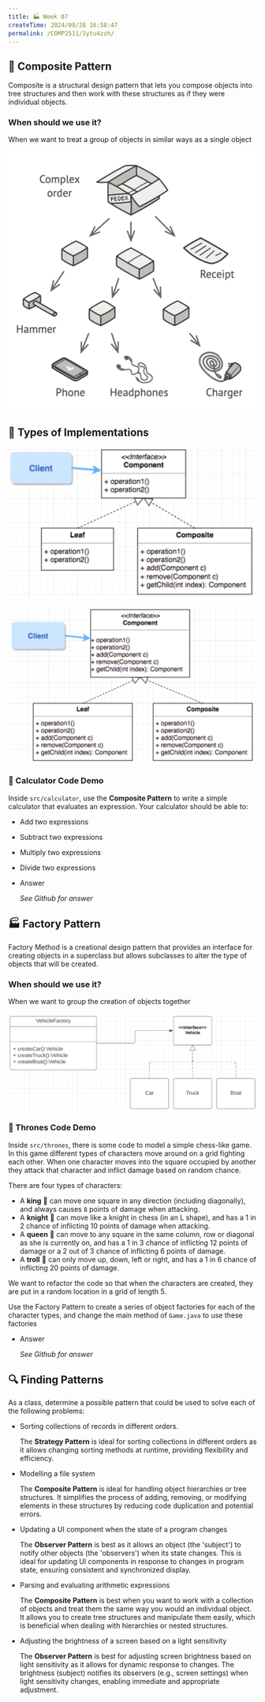 ```yaml
---
title: 🏭 Week 07
createTime: 2024/08/28 16:58:47
permalink: /COMP2511/1ytu4zzh/
---
```


## 🧩 Composite Pattern

Composite is a structural design pattern that lets you compose objects into tree structures and then work with these structures as if they were individual objects.

### **When should we use it?**

When we want to treat a group of objects in similar ways as a single object

![img](img/https253A252F252Fprod-files-secure.s3.us-west-2.amazonaws.com252F732d6586-9cd5-4149-8c5c-b5be6cfb4cb5252Fb0856778-a307-430c-9528-8aac448fbc47252FUntitled.png)

## 🔧 Types of Implementations

![img](img/https253A252F252Fprod-files-secure.s3.us-west-2.amazonaws.com252F732d6586-9cd5-4149-8c5c-b5be6cfb4cb5252F409f160b-ea38-46c5-b9b1-e00909bd0909252FUntitled.png)

![img](img/https253A252F252Fprod-files-secure.s3.us-west-2.amazonaws.com252F732d6586-9cd5-4149-8c5c-b5be6cfb4cb5252F5df84891-d0a4-45ca-ba06-aa43c5668fad252FUntitled.png)

### 🧮 Calculator Code Demo

Inside `src/calculator`, use the **Composite Pattern** to write a simple calculator that evaluates an expression. Your calculator should be able to:

- Add two expressions
- Subtract two expressions
- Multiply two expressions
- Divide two expressions
- Answer
  
    *See Github for answer*

## 🏭 Factory Pattern

Factory Method is a creational design pattern that provides an interface for creating objects in a superclass but allows subclasses to alter the type of objects that will be created.

### **When should we use it?**

When we want to group the creation of objects together

![img](img/https253A252F252Fprod-files-secure.s3.us-west-2.amazonaws.com252F732d6586-9cd5-4149-8c5c-b5be6cfb4cb5252F9613ac7e-e4f1-41dc-8ff4-b249fa492ea8252FUntitled.png)

### 👑 Thrones Code Demo

Inside `src/thrones`, there is some code to model a simple chess-like game. In this game different types of characters move around on a grid fighting each other. When one character moves into the square occupied by another they attack that character and inflict damage based on random chance. 

There are four types of characters:

- A **king** 👑 can move one square in any direction (including diagonally), and always causes `8` points of damage when attacking.
- A **knight** 🐴 can move like a knight in chess (in an L shape), and has a 1 in 2 chance of inflicting 10 points of damage when attacking.
- A **queen** 👸 can move to any square in the same column, row or diagonal as she is currently on, and has a 1 in 3 chance of inflicting 12 points of damage or a 2 out of 3 chance of inflicting 6 points of damage.
- A **troll** 🧟 can only move up, down, left or right, and has a 1 in 6 chance of inflicting 20 points of damage.

We want to refactor the code so that when the characters are created, they are put in a random location in a grid of length 5.

Use the Factory Pattern to create a series of object factories for each of the character types, and change the main method of `Game.java` to use these factories

- Answer
    
    *See Github for answer*

## 🔍 Finding Patterns

As a class, determine a possible pattern that could be used to solve each of the following problems:

- Sorting collections of records in different orders.
    
    The **Strategy Pattern** is ideal for sorting collections in different orders as it allows changing sorting methods at runtime, providing flexibility and efficiency.
    
- Modelling a file system
    
    The **Composite Pattern** is ideal for handling object hierarchies or tree structures. It simplifies the process of adding, removing, or modifying elements in these structures by reducing code duplication and potential errors.
    
- Updating a UI component when the state of a program changes
    
    The **Observer Pattern** is best as it allows an object (the 'subject') to notify other objects (the 'observers') when its state changes. This is ideal for updating UI components in response to changes in program state, ensuring consistent and synchronized display.
    
- Parsing and evaluating arithmetic expressions
    
    The **Composite Pattern** is best when you want to work with a collection of objects and treat them the same way you would an individual object. It allows you to create tree structures and manipulate them easily, which is beneficial when dealing with hierarchies or nested structures.
    
- Adjusting the brightness of a screen based on a light sensitivity
    
    The **Observer Pattern** is best for adjusting screen brightness based on light sensitivity as it allows for dynamic response to changes. The brightness (subject) notifies its observers (e.g., screen settings) when light sensitivity changes, enabling immediate and appropriate adjustment.